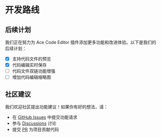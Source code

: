# 开发路线

## 后续计划

我们正在努力为 Ace Code Editor 插件添加更多功能和改进体验。以下是我们的后续计划：

- [x] 支持代码文件的预览
- [x] 代码编辑实时保存
- [ ] 代码文件双链功能增强
- [ ] 增加代码编辑缩略图

## 社区建议

我们欢迎社区提出功能建议！如果你有好的想法，请：
- 在 [GitHub Issues](https://github.com/RavenHogWarts/obsidian-ace-code-editor/issues) 中提交功能请求
- 参与 [Discussions](https://github.com/RavenHogWarts/obsidian-ace-code-editor/discussions) 讨论
- 提交 [PR](https://github.com/RavenHogWarts/obsidian-ace-code-editor/pulls) 为项目贡献代码